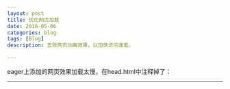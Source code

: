 ```yaml
---
layout: post
title: 优化网页加载
date: 2016-05-06
categories: blog
tags: [Blog]
description: 去除网页动画效果，以加快访问速度。

---
```


eager上添加的网页效果加载太慢，在head.html中注释掉了：
<script src="//fast.eager.io/*********.js"></script>


---

